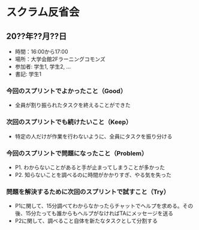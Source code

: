 # スクラム反省会

## 20??年??月??日

- 時間：16:00から17:00
- 場所：大学会館2Fラーニングコモンズ
- 参加者: 学生1, 学生2, ...
- 書記: 学生1

### 今回のスプリントでよかったこと（Good）

- 全員が割り振られたタスクを終えることができた

### 次回のスプリントでも続けたいこと（Keep）

- 特定の人だけが作業を行わないように、全員にタスクを振り分ける

### 今回のスプリントで問題になったこと（Problem）

- P1. わからないことがあると手が止まってしまうことが多かった
- P2. 知らないことを調べるのに時間がかかりすぎ、やる気を失った

### 問題を解決するために次回のスプリントで試すこと（Try）

- P1に関して、15分調べてわからなかったらチャットでヘルプを求める。その後、15分たっても誰からもヘルプがなければTAにメッセージを送る
- P2に関して、調べること自体を新たなタスクとして分割する
